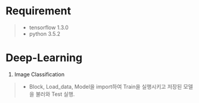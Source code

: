 # Requirement

> * tensorflow 1.3.0
> * python 3.5.2

# Deep-Learning

1. Image Classification
> * Block, Load_data, Model을 import하여 Train을 실행시키고 저장된 모델을 불러와 Test 실행.

